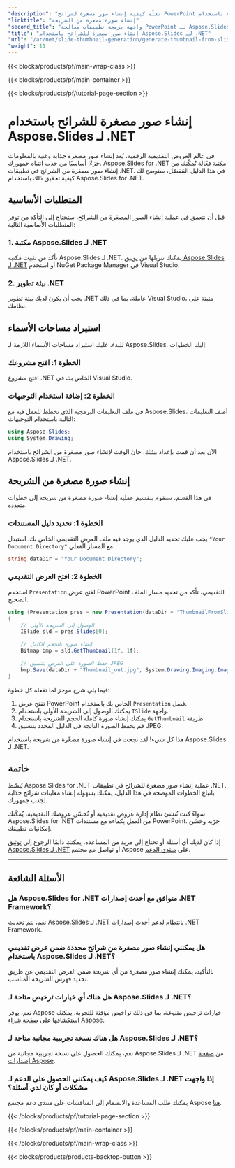 ```yaml
---
"description": "تعلّم كيفية إنشاء صور مصغرة لشرائح PowerPoint باستخدام Aspose.Slides لـ .NET. حسّن عروضك التقديمية بسهولة."
"linktitle": "إنشاء صورة مصغرة من الشريحة"
"second_title": "واجهة برمجة تطبيقات معالجة PowerPoint لـ Aspose.Slides .NET"
"title": "إنشاء صور مصغرة للشرائح باستخدام Aspose.Slides لـ .NET"
"url": "/ar/net/slide-thumbnail-generation/generate-thumbnail-from-slide/"
"weight": 11
---
```


{{< blocks/products/pf/main-wrap-class >}}

{{< blocks/products/pf/main-container >}}

{{< blocks/products/pf/tutorial-page-section >}}

# إنشاء صور مصغرة للشرائح باستخدام Aspose.Slides لـ .NET


في عالم العروض التقديمية الرقمية، يُعد إنشاء صور مصغرة جذابة وغنية بالمعلومات جزءًا أساسيًا من جذب انتباه جمهورك. Aspose.Slides for .NET مكتبة فعّالة تُمكّنك من إنشاء صور مصغرة من الشرائح في تطبيقات .NET. في هذا الدليل المُفصّل، سنوضح لك كيفية تحقيق ذلك باستخدام Aspose.Slides for .NET.

## المتطلبات الأساسية

قبل أن نتعمق في عملية إنشاء الصور المصغرة من الشرائح، ستحتاج إلى التأكد من توفر المتطلبات الأساسية التالية:

### 1. مكتبة Aspose.Slides لـ .NET

تأكد من تثبيت مكتبة Aspose.Slides لـ .NET. يمكنك تنزيلها من [توثيق Aspose.Slides لـ .NET](https://reference.aspose.com/slides/net/) أو استخدم NuGet Package Manager في Visual Studio.

### 2. بيئة تطوير .NET

يجب أن يكون لديك بيئة تطوير .NET عاملة، بما في ذلك Visual Studio، مثبتة على نظامك.

## استيراد مساحات الأسماء

للبدء، عليك استيراد مساحات الأسماء اللازمة لـ Aspose.Slides. إليك الخطوات:

### الخطوة 1: افتح مشروعك

افتح مشروع .NET الخاص بك في Visual Studio.

### الخطوة 2: إضافة استخدام التوجيهات

في ملف التعليمات البرمجية الذي تخطط للعمل فيه مع Aspose.Slides، أضف التعليمات التالية باستخدام التوجيهات:

```csharp
using Aspose.Slides;
using System.Drawing;
```

الآن بعد أن قمت بإعداد بيئتك، حان الوقت لإنشاء صور مصغرة من الشرائح باستخدام Aspose.Slides لـ .NET.

## إنشاء صورة مصغرة من الشريحة

في هذا القسم، سنقوم بتقسيم عملية إنشاء صورة مصغرة من شريحة إلى خطوات متعددة.

### الخطوة 1: تحديد دليل المستندات

يجب عليك تحديد الدليل الذي يوجد فيه ملف العرض التقديمي الخاص بك. استبدل `"Your Document Directory"` مع المسار الفعلي.

```csharp
string dataDir = "Your Document Directory";
```

### الخطوة 2: افتح العرض التقديمي

استخدم `Presentation` لفتح عرض PowerPoint التقديمي، تأكد من تحديد مسار الملف الصحيح.

```csharp
using (Presentation pres = new Presentation(dataDir + "ThumbnailFromSlide.pptx"))
{
    // الوصول إلى الشريحة الأولى
    ISlide sld = pres.Slides[0];

    // إنشاء صورة بالحجم الكامل
    Bitmap bmp = sld.GetThumbnail(1f, 1f);

    // حفظ الصورة على القرص بتنسيق JPEG
    bmp.Save(dataDir + "Thumbnail_out.jpg", System.Drawing.Imaging.ImageFormat.Jpeg);
}
```

فيما يلي شرح موجز لما تفعله كل خطوة:

1. تفتح عرض PowerPoint الخاص بك باستخدام `Presentation` فصل.
2. يمكنك الوصول إلى الشريحة الأولى باستخدام `ISlide` واجهة.
3. يمكنك إنشاء صورة كاملة الحجم للشريحة باستخدام `GetThumbnail` طريقة.
4. قم بحفظ الصورة الناتجة في الدليل المحدد بتنسيق JPEG.

هذا كل شيء! لقد نجحت في إنشاء صورة مصغّرة من شريحة باستخدام Aspose.Slides لـ .NET.

## خاتمة

يُبسّط Aspose.Slides for .NET عملية إنشاء صور مصغرة للشرائح في تطبيقات .NET. باتباع الخطوات الموضحة في هذا الدليل، يمكنك بسهولة إنشاء معاينات شرائح جذابة لجذب جمهورك.

سواءً كنت تُنشئ نظام إدارة عروض تقديمية أو تُحسّن عروضك التقديمية، يُمكّنك Aspose.Slides for .NET من العمل بكفاءة مع مستندات PowerPoint. جرّبه وحسّن إمكانيات تطبيقك.

إذا كان لديك أي أسئلة أو تحتاج إلى مزيد من المساعدة، يمكنك دائمًا الرجوع إلى [توثيق Aspose.Slides لـ .NET](https://reference.aspose.com/slides/net/) أو تواصل مع مجتمع Aspose على [منتدى الدعم](https://forum.aspose.com/).

---

## الأسئلة الشائعة

### هل Aspose.Slides for .NET متوافق مع أحدث إصدارات .NET Framework؟
نعم، يتم تحديث Aspose.Slides لـ .NET بانتظام لدعم أحدث إصدارات .NET Framework.

### هل يمكنني إنشاء صور مصغرة من شرائح محددة ضمن عرض تقديمي باستخدام Aspose.Slides لـ .NET؟
بالتأكيد، يمكنك إنشاء صور مصغرة من أي شريحة ضمن العرض التقديمي عن طريق تحديد فهرس الشريحة المناسب.

### هل هناك أي خيارات ترخيص متاحة لـ Aspose.Slides لـ .NET؟
نعم، يوفر Aspose خيارات ترخيص متنوعة، بما في ذلك تراخيص مؤقتة للتجربة. يمكنك استكشافها على [صفحة شراء Aspose](https://purchase.aspose.com/buy).

### هل هناك نسخة تجريبية مجانية متاحة لـ Aspose.Slides لـ .NET؟
نعم، يمكنك الحصول على نسخة تجريبية مجانية من Aspose.Slides لـ .NET من [صفحة إصدارات Aspose](https://releases.aspose.com/).

### كيف يمكنني الحصول على الدعم لـ Aspose.Slides لـ .NET إذا واجهت مشكلات أو كان لدي أسئلة؟
يمكنك طلب المساعدة والانضمام إلى المناقشات على منتدى دعم مجتمع Aspose [هنا](https://forum.aspose.com/).


{{< /blocks/products/pf/tutorial-page-section >}}

{{< /blocks/products/pf/main-container >}}

{{< /blocks/products/pf/main-wrap-class >}}

{{< blocks/products/products-backtop-button >}}